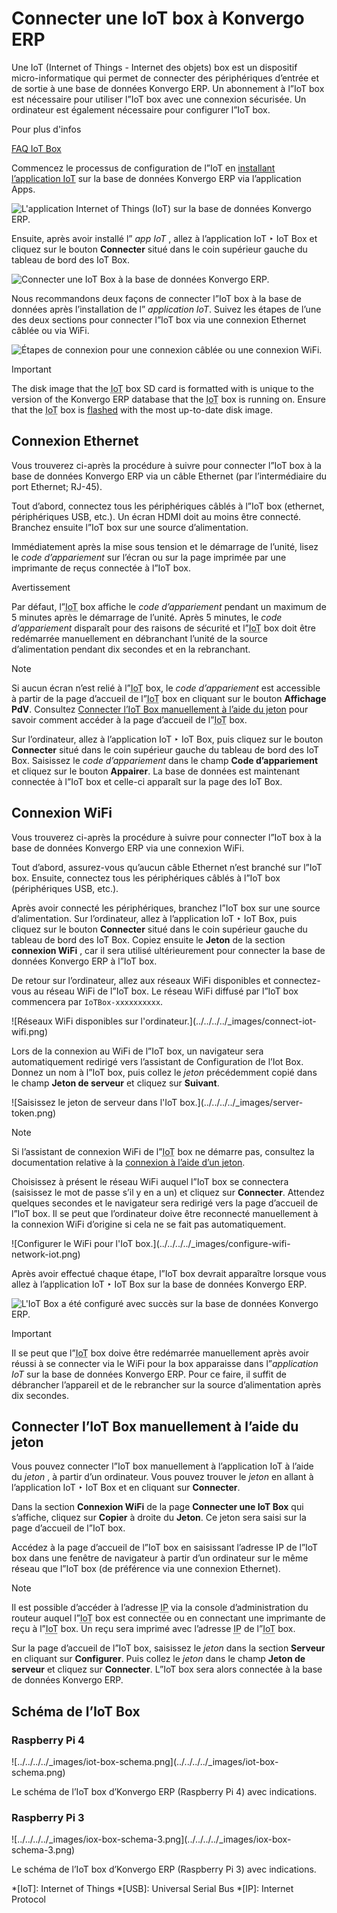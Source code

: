 # Connecter une IoT box à Konvergo ERP

Une IoT (Internet of Things - Internet des objets) box est un dispositif
micro-informatique qui permet de connecter des périphériques d’entrée et de
sortie à une base de données Konvergo ERP. Un abonnement à l”IoT box est nécessaire
pour utiliser l”IoT box avec une connexion sécurisée. Un ordinateur est
également nécessaire pour configurer l”IoT box.

<div class="alert alert-secondary">
<p class="alert-title">
Pour plus d'infos</p><p><a href="https://www.odoo.com/app/iot-faq">FAQ IoT Box</a></p>
</div>

Commencez le processus de configuration de l”IoT en [installant l’application
IoT](../../apps_modules#general-install) sur la base de données Konvergo ERP via
l’application Apps.

![L'application Internet of Things \(IoT\) sur la base de données
Konvergo ERP.](../../../../_images/install-iot-app.png)

Ensuite, après avoir installé l” _app IoT_ , allez à l’application IoT ‣ IoT
Box et cliquez sur le bouton **Connecter** situé dans le coin supérieur gauche
du tableau de bord des IoT Box.

![Connecter une IoT Box à la base de données
Konvergo ERP.](../../../../_images/connect-iot.png)

Nous recommandons deux façons de connecter l”IoT box à la base de données
après l’installation de l” _application IoT_. Suivez les étapes de l’une des
deux sections pour connecter l”IoT box via une connexion Ethernet câblée ou
via WiFi.

![Étapes de connexion pour une connexion câblée ou une connexion
WiFi.](../../../../_images/connect-iot-box.png) <div class="alert alert-warning">
<p class="alert-title">
Important</p><p>The disk image that the <abbr title="Internet of Things">IoT</abbr> box SD card is formatted with is unique
to the version of the Konvergo ERP database that the <abbr title="Internet of Things">IoT</abbr> box is running on.
Ensure that the <abbr title="Internet of Things">IoT</abbr> box is <a href="updating_iot#iot-config-flash"><span class="std std-ref">flashed</span></a> with
the most up-to-date disk image.</p>
</div>

## Connexion Ethernet

Vous trouverez ci-après la procédure à suivre pour connecter l”IoT box à la
base de données Konvergo ERP via un câble Ethernet (par l’intermédiaire du port
Ethernet; RJ-45).

Tout d’abord, connectez tous les périphériques câblés à l”IoT box (ethernet,
périphériques USB, etc.). Un écran HDMI doit au moins être connecté. Branchez
ensuite l”IoT box sur une source d’alimentation.

Immédiatement après la mise sous tension et le démarrage de l’unité, lisez le
_code d’appariement_ sur l’écran ou sur la page imprimée par une imprimante de
reçus connectée à l”IoT box.

<div class="alert alert-warning">
<p class="alert-title">
Avertissement</p><p>Par défaut, l”<abbr title="Internet of Things">IoT</abbr> box affiche le <em>code d’appariement</em> pendant un maximum de 5 minutes après le démarrage de l’unité. Après 5 minutes, le <em>code d’appariement</em> disparaît pour des raisons de sécurité et l”<abbr title="Internet of Things">IoT</abbr> box doit être redémarrée manuellement en débranchant l’unité de la source d’alimentation pendant dix secondes et en la rebranchant.</p>
</div> <div class="alert alert-primary">
<p class="alert-title">
Note</p><p>Si aucun écran n’est relié à l”<abbr title="Internet of Things">IoT</abbr> box, le <em>code d’appariement</em> est accessible à partir de la page d’accueil de l”<abbr title="Internet of Things">IoT</abbr> box en cliquant sur le bouton <b>Affichage PdV</b>. Consultez <a href="#iot-connect-token"><span class="std std-ref">Connecter l’IoT Box manuellement à l’aide du jeton</span></a> pour savoir comment accéder à la page d’accueil de l”<abbr title="Internet of Things">IoT</abbr> box.</p>
</div>

Sur l’ordinateur, allez à l’application IoT ‣ IoT Box, puis cliquez sur le
bouton **Connecter** situé dans le coin supérieur gauche du tableau de bord
des IoT Box. Saisissez le _code d’appariement_ dans le champ **Code
d’appariement** et cliquez sur le bouton **Appairer**. La base de données est
maintenant connectée à l”IoT box et celle-ci apparaît sur la page des IoT Box.

## Connexion WiFi

Vous trouverez ci-après la procédure à suivre pour connecter l”IoT box à la
base de données Konvergo ERP via une connexion WiFi.

Tout d’abord, assurez-vous qu’aucun câble Ethernet n’est branché sur l”IoT
box. Ensuite, connectez tous les périphériques câblés à l”IoT box
(périphériques USB, etc.).

Après avoir connecté les périphériques, branchez l”IoT box sur une source
d’alimentation. Sur l’ordinateur, allez à l’application IoT ‣ IoT Box, puis
cliquez sur le bouton **Connecter** situé dans le coin supérieur gauche du
tableau de bord des IoT Box. Copiez ensuite le **Jeton** de la section
**connexion WiFi** , car il sera utilisé ultérieurement pour connecter la base
de données Konvergo ERP à l”IoT box.

De retour sur l’ordinateur, allez aux réseaux WiFi disponibles et connectez-
vous au réseau WiFi de l”IoT box. Le réseau WiFi diffusé par l”IoT box
commencera par `IoTBox-xxxxxxxxxx`.

![Réseaux WiFi disponibles sur l'ordinateur.](../../../../_images/connect-iot-
wifi.png)

Lors de la connexion au WiFi de l”IoT box, un navigateur sera automatiquement
redirigé vers l’assistant de Configuration de l’Iot Box. Donnez un nom à l”IoT
box, puis collez le _jeton_ précédemment copié dans le champ **Jeton de
serveur** et cliquez sur **Suivant**.

![Saisissez le jeton de serveur dans l'IoT box.](../../../../_images/server-
token.png) <div class="alert alert-primary">
<p class="alert-title">
Note</p><p>Si l’assistant de connexion WiFi de l”<abbr title="Internet of Things">IoT</abbr> box ne démarre pas, consultez la documentation relative à la <a href="#iot-connect-token"><span class="std std-ref">connexion à l’aide d’un jeton</span></a>.</p>
</div>

Choisissez à présent le réseau WiFi auquel l”IoT box se connectera (saisissez
le mot de passe s’il y en a un) et cliquez sur **Connecter**. Attendez
quelques secondes et le navigateur sera redirigé vers la page d’accueil de
l”IoT box. Il se peut que l’ordinateur doive être reconnecté manuellement à la
connexion WiFi d’origine si cela ne se fait pas automatiquement.

![Configurer le WiFi pour l'IoT box.](../../../../_images/configure-wifi-
network-iot.png)

Après avoir effectué chaque étape, l”IoT box devrait apparaître lorsque vous
allez à l’application IoT ‣ IoT Box sur la base de données Konvergo ERP.

![L'IoT Box a été configuré avec succès sur la base de données
Konvergo ERP.](../../../../_images/iot-box-connected.png) <div class="alert alert-warning">
<p class="alert-title">
Important</p><p>Il se peut que l”<abbr title="Internet of Things">IoT</abbr> box doive être redémarrée manuellement après avoir réussi à se connecter via le WiFi pour la box apparaisse dans l”<em>application IoT</em> sur la base de données Konvergo ERP. Pour ce faire, il suffit de débrancher l’appareil et de le rebrancher sur la source d’alimentation après dix secondes.</p>
</div>

## Connecter l’IoT Box manuellement à l’aide du jeton

Vous pouvez connecter l”IoT box manuellement à l’application IoT à l’aide du
_jeton_ , à partir d’un ordinateur. Vous pouvez trouver le _jeton_ en allant à
l’application IoT ‣ IoT Box et en cliquant sur **Connecter**.

Dans la section **Connexion WiFi** de la page **Connecter une IoT Box** qui
s’affiche, cliquez sur **Copier** à droite du **Jeton**. Ce jeton sera saisi
sur la page d’accueil de l”IoT box.

Accédez à la page d’accueil de l”IoT box en saisissant l’adresse IP de l”IoT
box dans une fenêtre de navigateur à partir d’un ordinateur sur le même réseau
que l”IoT box (de préférence via une connexion Ethernet).

<div class="alert alert-primary">
<p class="alert-title">
Note</p><p>Il est possible d’accéder à l’adresse <abbr title="Internet Protocol">IP</abbr> via la console d’administration du routeur auquel l”<abbr title="Internet of Things">IoT</abbr> box est connectée ou en connectant une imprimante de reçu à l”<abbr title="Internet of Things">IoT</abbr> box. Un reçu sera imprimé avec l’adresse <abbr title="Internet Protocol">IP</abbr> de l”<abbr title="Internet of Things">IoT</abbr> box.</p>
</div>

Sur la page d’accueil de l”IoT box, saisissez le _jeton_ dans la section
**Serveur** en cliquant sur **Configurer**. Puis collez le _jeton_ dans le
champ **Jeton de serveur** et cliquez sur **Connecter**. L”IoT box sera alors
connectée à la base de données Konvergo ERP.

## Schéma de l’IoT Box

### Raspberry Pi 4

![../../../../_images/iot-box-schema.png](../../../../_images/iot-box-
schema.png)

Le schéma de l’IoT box d’Konvergo ERP (Raspberry Pi 4) avec indications.

### Raspberry Pi 3

![../../../../_images/iox-box-schema-3.png](../../../../_images/iox-box-
schema-3.png)

Le schéma de l’IoT box d’Konvergo ERP (Raspberry Pi 3) avec indications.

  *[IoT]: Internet of Things
  *[USB]: Universal Serial Bus
  *[IP]: Internet Protocol


